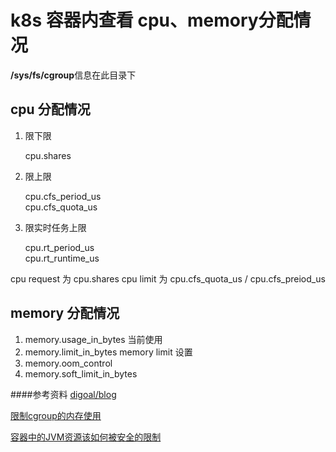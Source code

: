 # k8s 容器内查看 cpu、memory分配情况
**/sys/fs/cgroup**信息在此目录下

## cpu 分配情况
1. 限下限

   cpu.shares    
2. 限上限

   cpu.cfs_period_us      
   cpu.cfs_quota_us      
3. 限实时任务上限

   cpu.rt_period_us      
   cpu.rt_runtime_us 

cpu request 为 cpu.shares
cpu limit 为 cpu.cfs_quota_us / cpu.cfs_preiod_us

## memory 分配情况

1. memory.usage_in_bytes  当前使用
2. memory.limit_in_bytes  memory limit 设置
3. memory.oom_control
4. memory.soft_limit_in_bytes

####参考资料
[digoal/blog](https://github.com/digoal/blog/blob/master/201606/20160613_01.md)

[限制cgroup的内存使用](https://segmentfault.com/a/1190000008125359)

[容器中的JVM资源该如何被安全的限制](https://qingmu.io/2018/12/17/How-to-securely-limit-JVM-resources-in-a-container/#OpenJ9)